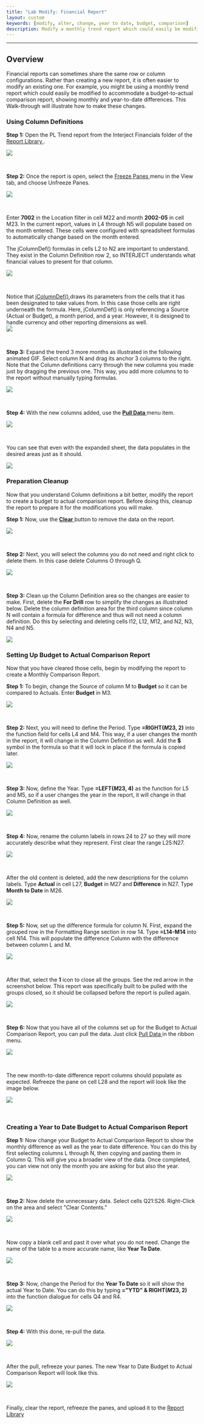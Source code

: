 ```yaml
---
title: "Lab Modify: Financial Report"
layout: custom
keywords: [modify, alter, change, year to date, budget, comparison]
description: Modify a monthly trend report which could easily be modified to accommodate a budget-to-actual comparison report, showing monthly and year-to-date differences.
---
```

* * *

##  **Overview**

Financial reports can sometimes share the same row or column configurations. Rather than creating a new report, it is often easier to modify an existing one. For example, you might be using a monthly trend report which could easily be modified to accommodate a budget-to-actual comparison report, showing monthly and year-to-date differences. This Walk-through will illustrate how to make these changes. 

###  Using Column Definitions 

**Step 1:** Open the PL Trend report from the Interject Financials folder of the [ Report Library ](/wAbout/Report-Library-Basics.html). 

![](/images/L-Modify-Financial/01.png)

<br> 


**Step 2:** Once the report is open, select the [ Freeze Panes ](/wGetStarted/INTERJECT-Ribbon-Menu-Items.html#diagnostics) menu in the View tab, and choose Unfreeze Panes. 

![](/images/L-Modify-Financial/02.png)

<br> 


Enter **7002** in the Location filter in cell M22 and month **2002-05** in cell M23. In the current report, values in L4 through N5 will populate based on the month entered. These cells were configured with spreadsheet formulas to automatically change based on the month entered. 

The jColumnDef() formulas in cells L2 to N2 are important to understand. They exist in the Column Definition row 2, so INTERJECT understands what financial values to present for that column. 

![](/images/L-Modify-Financial/03.png)

<br> 


Notice that [ jColumnDef() ](/wIndex/jColumnDef.html) draws its parameters from the cells that it has been designated to take values from. In this case those cells are right underneath the formula. Here, jColumnDef() is only referencing a Source (Actual or Budget), a month period, and a year. However, it is designed to handle currency and other reporting dimensions as well.   
![](/images/L-Modify-Financial/04.png)

<br> 


**Step 3:** Expand the trend 3 more months as illustrated in the following animated GIF. Select column N and drag its anchor 3 columns to the right. Note that the Column definitions carry through the new columns you made just by dragging the previous one. This way, you add more columns to to the report without manually typing formulas. 

![](/images/L-Modify-Financial/05.gif)

<br> 


**Step 4:** With the new columns added, use the [ **Pull Data** ](/wGetStarted/INTERJECT-Ribbon-Menu-Items.html#pull-data) menu item. 

![](/images/L-Modify-Financial/06.png)

<br> 


You can see that even with the expanded sheet, the data populates in the desired areas just as it should. 

![](/images/L-Modify-Financial/07.png)


###  Preparation Cleanup 

Now that you understand Column definitions a bit better, modify the report to create a budget to actual comparison report. Before doing this, cleanup the report to prepare it for the modifications you will make. 

**Step 1:** Now, use the [ **Clear** ](/wGetStarted/INTERJECT-Ribbon-Menu-Items.html#pull-data) button to remove the data on the report. 

![](/images/L-Modify-Financial/08.png)

<br> 


**Step 2:** Next, you will select the columns you do not need and right click to delete them. In this case delete Columns O through Q. 

![](/images/L-Modify-Financial/09.png)

<br> 


**Step 3:** Clean up the Column Definition area so the changes are easier to make. First, delete the **For Drill** row to simplify the changes as illustrated below. Delete the column definition area for the third column since column N will contain a formula for difference and thus will not need a column definition. Do this by selecting and deleting cells I12, L12, M12, and N2, N3, N4 and N5. 

![](/images/L-Modify-Financial/10.png)

###  Setting Up Budget to Actual Comparison Report 

Now that you have cleared those cells, begin by modifying the report to create a Monthly Comparison Report. 

**Step 1:** To begin, change the Source of column M to **Budget** so it can be compared to Actuals. Enter **Budget** in M3. 

![](/images/L-Modify-Financial/11.png)

<br> 


**Step 2:** Next, you will need to define the Period. Type **=RIGHT($M$23, 2)** into the function field for cells L4 and M4. This way, if a user changes the month in the report, it will change in the Column Definition as well. Add the **$** symbol in the formula so that it will lock in place if the formula is copied later. 

![](/images/L-Modify-Financial/12.png)

<br> 


**Step 3:** Now, define the Year. Type **=LEFT($M$23, 4)** as the function for L5 and M5, so if a user changes the year in the report, it will change in that Column Definition as well. 

![](/images/L-Modify-Financial/13.png)

<br> 


**Step 4:** Now, rename the column labels in rows 24 to 27 so they will more accurately describe what they represent. First clear the range L25:N27. 

![](/images/L-Modify-Financial/14.jpg)

<br> 


After the old content is deleted, add the new descriptions for the column labels. Type **Actual** in cell L27, **Budget** in M27 and **Difference** in N27. Type **Month to Date** in M26. 

![](/images/L-Modify-Financial/15.png)

<br> 


**Step 5:** Now, set up the difference formula for column N. First, expand the grouped row in the Formatting Range section in row 14. Type **=L14-M14** into cell N14. This will populate the difference Column with the difference between column L and M. 

![](/images/L-Modify-Financial/16.png)

<br> 


After that, select the **1** icon to close all the groups. See the red arrow in the screenshot below. This report was specifically built to be pulled with the groups closed, so it should be collapsed before the report is pulled again. 

![](/images/L-Modify-Financial/17.png)

<br> 


**Step 6:** Now that you have all of the columns set up for the Budget to Actual Comparison Report, you can pull the data. Just click [ Pull Data ](/wGetStarted/INTERJECT-Ribbon-Menu-Items.html#pull-data) in the ribbon menu. 

![](/images/L-Modify-Financial/18.png)

<br> 


The new month-to-date difference report columns should populate as expected. Refreeze the pane on cell L28 and the report will look like the image below. 

![](/images/L-Modify-Financial/19.png)

<br> 


###  Creating a Year to Date Budget to Actual Comparison Report 

**Step 1:** Now change your Budget to Actual Comparison Report to show the monthly difference as well as the year to date difference. You can do this by first selecting columns L through N, then copying and pasting them in Column Q. This will give you a broader view of the data. Once completed, you can view not only the month you are asking for but also the year. 

![](/images/L-Modify-Financial/20.png)

<br> 


**Step 2:** Now delete the unnecessary data. Select cells Q21:S26. Right-Click on the area and select "Clear Contents." 

![](/images/L-Modify-Financial/21.png)

<br> 


Now copy a blank cell and past it over what you do not need. Change the name of the table to a more accurate name, like **Year To Date**. 

![](/images/L-Modify-Financial/22.png)

<br> 


**Step 3:** Now, change the Period for the **Year To Date** so it will show the actual Year to Date. You can do this by typing **="YTD" & RIGHT($M$23, 2)** into the function dialogue for cells Q4 and R4. 

![](/images/L-Modify-Financial/23.png)

<br> 


**Step 4:** With this done, re-pull the data. 

![](/images/L-Modify-Financial/24.png)

<br> 


After the pull, refreeze your panes. The new Year to Date Budget to Actual Comparison Report will look like this. 

![](/images/L-Modify-Financial/25.png)

<br> 

Finally, clear the report, refreeze the panes, and upload it to the [ Report Library ](/wGetStarted/L-Create-UpdatingReportLibrary.html)


